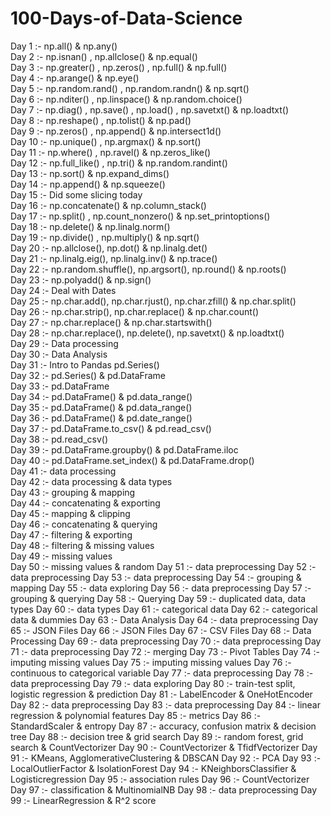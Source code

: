 # 100-Days-of-Data-Science

Day 1 :- np.all() & np.any()  <br>
Day 2 :- np.isnan() , np.allclose() & np.equal()<br>
Day 3 :- np.greater() , np.zeros() , np.full() & np.full()<br>
Day 4 :- np.arange() & np.eye()<br>
Day 5 :- np.random.rand() , np.random.randn() & np.sqrt()<br>
Day 6 :- np.nditer() , np.linspace() & np.random.choice()<br>
Day 7 :- np.diag() , np.save() , np.load() , np.savetxt() & np.loadtxt()<br>
Day 8 :- np.reshape() , np.tolist() & np.pad()<br>
Day 9 :- np.zeros() , np.append() & np.intersect1d()<br>
Day 10 :- np.unique() , np.argmax() & np.sort()<br>
Day 11 :- np.where() , np.ravel() & np.zeros_like()<br>
Day 12 :- np.full_like() , np.tri() & np.random.randint()<br>
Day 13 :- np.sort() & np.expand_dims()<br>
Day 14 :- np.append() & np.squeeze()<br>
Day 15 :- Did some slicing today<br>
Day 16 :- np.concatenate() & np.column_stack()<br>
Day 17 :- np.split() , np.count_nonzero() & np.set_printoptions()<br>
Day 18 :- np.delete() & np.linalg.norm()<br>
Day 19 :- np.divide() , np.multiply() & np.sqrt()<br>
Day 20 :- np.allclose(), np.dot() & np.linalg.det()<br>
Day 21 :- np.linalg.eig(), np.linalg.inv() & np.trace()<br>
Day 22 :- np.random.shuffle(), np.argsort(), np.round() & np.roots()<br>
Day 23 :- np.polyadd() & np.sign()<br>
Day 24 :- Deal with Dates <br>
Day 25 :- np.char.add(), np.char.rjust(), np.char.zfill() & np.char.split()<br>
Day 26 :- np.char.strip(), np.char.replace() & np.char.count()<br>
Day 27 :- np.char.replace() & np.char.startswith()<br>
Day 28 :- np.char.replace(), np.delete(), np.savetxt() & np.loadtxt()<br>
Day 29 :- Data processing<br>
Day 30 :- Data Analysis<br>
Day 31 :- Intro to Pandas pd.Series()<br>
Day 32 :- pd.Series() & pd.DataFrame<br>
Day 33 :- pd.DataFrame<br>
Day 34 :- pd.DataFrame() & pd.data_range()<br>
Day 35 :- pd.DataFrame() & pd.data_range()<br>
Day 36 :- pd.DataFrame() & pd.date_range()<br>
Day 37 :- pd.DataFrame.to_csv() & pd.read_csv()<br>
Day 38 :- pd.read_csv()<br>
Day 39 :- pd.DataFrame.groupby() & pd.DataFrame.iloc<br>
Day 40 :- pd.DataFrame.set_index() & pd.DataFrame.drop()<br>
Day 41 :- data processing<br>
Day 42 :- data processing & data types<br>
Day 43 :- grouping & mapping<br>
Day 44 :- concatenating & exporting<br>
Day 45 :- mapping & clipping<br>
Day 46 :- concatenating & querying<br>
Day 47 :- filtering & exporting<br>
Day 48 :- filtering & missing values<br>
Day 49 :- missing values<br>
Day 50 :- missing values & random
Day 51 :- data preprocessing
Day 52 :- data preprocessing
Day 53 :- data preprocessing
Day 54 :- grouping & mapping
Day 55 :- data exploring
Day 56 :- data preprocessing
Day 57 :- grouping & querying
Day 58 :- Querying
Day 59 :- duplicated data, data types
Day 60 :- data types
Day 61 :- categorical data
Day 62 :- categorical data & dummies
Day 63 :- Data Analysis
Day 64 :- data preprocessing
Day 65 :- JSON Files
Day 66 :- JSON Files
Day 67 :- CSV Files
Day 68 :- Data Processing
Day 69 :- data preprocessing
Day 70 :- data preprocessing
Day 71 :- data preprocessing
Day 72 :- merging
Day 73 :- Pivot Tables
Day 74 :- imputing missing values
Day 75 :- imputing missing values
Day 76 :- continuous to categorical variable
Day 77 :- data preprocessing
Day 78 :- data preprocessing
Day 79 :- data exploring
Day 80 :- train-test split, logistic regression & prediction
Day 81 :- LabelEncoder & OneHotEncoder
Day 82 :- data preprocessing
Day 83 :- data preprocessing
Day 84 :- linear regression & polynomial features
Day 85 :- metrics
Day 86 :- StandardScaler & entropy
Day 87 :- accuracy, confusion matrix & decision tree
Day 88 :- decision tree & grid search
Day 89 :- random forest, grid search & CountVectorizer
Day 90 :- CountVectorizer & TfidfVectorizer
Day 91 :- KMeans, AgglomerativeClustering & DBSCAN
Day 92 :- PCA
Day 93 :- LocalOutlierFactor & IsolationForest
Day 94 :- KNeighborsClassifier & Logisticregression
Day 95 :- association rules
Day 96 :- CountVectorizer
Day 97 :- classification & MultinomialNB
Day 98 :- data preprocessing
Day 99 :- LinearRegression & R^2 score
